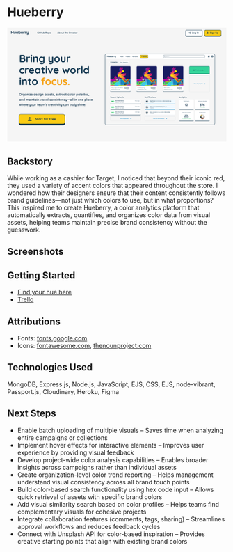 # Hueberry

![Landing Page](public/img/screenshots/landingPage.png)

## Backstory

While working as a cashier for Target, I noticed that beyond their iconic red, they used a variety of accent colors that appeared throughout the store. I wondered how their designers ensure that their content consistently follows brand guidelines—not just which colors to use, but in what proportions? This inspired me to create Hueberry, a color analytics platform that automatically extracts, quantifies, and organizes color data from visual assets, helping teams maintain precise brand consistency without the guesswork.

## Screenshots

## Getting Started

* [Find your hue here](https://hueberry-3fc9d323e30c.herokuapp.com/)
* [Trello](https://trello.com/b/S5EWF8lt/hueberry-color-analytics-platform/)

## Attributions

* Fonts: [fonts.google.com](https://fonts.google.com/)
* Icons: [fontawesome.com](https://fontawesome.com/), [thenounproject.com](https://thenounproject.com/)

## Technologies Used

MongoDB, Express.js, Node.js, JavaScript, EJS, CSS, EJS, node-vibrant, Passport.js, Cloudinary, Heroku, Figma

## Next Steps

* Enable batch uploading of multiple visuals – Saves time when analyzing entire campaigns or collections
* Implement hover effects for interactive elements – Improves user experience by providing visual feedback
* Develop project-wide color analysis capabilities – Enables broader insights across campaigns rather than individual assets
* Create organization-level color trend reporting – Helps management understand visual consistency across all brand touch points
* Build color-based search functionality using hex code input – Allows quick retrieval of assets with specific brand colors
* Add visual similarity search based on color profiles – Helps teams find complementary visuals for cohesive projects
* Integrate collaboration features (comments, tags, sharing) – Streamlines approval workflows and reduces feedback cycles
* Connect with Unsplash API for color-based inspiration – Provides creative starting points that align with existing brand colors
